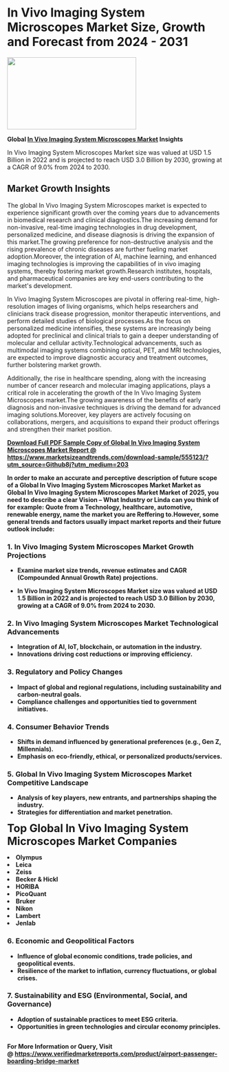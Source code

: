 <H1>In Vivo Imaging System Microscopes Market Size, Growth and Forecast from 2024 - 2031</H1><img class="aligncenter size-medium wp-image-584254" src="https://thirdeyenews.in/wp-content/uploads/2024/09/Global-Market-Research-300x168.jpeg" alt="" width="300" height="168" /><p><strong>Global&nbsp;<a href="https://www.marketsizeandtrends.com/download-sample/555123/?utm_source=Github8j?utm_medium=203">In Vivo Imaging System Microscopes Market</a> Insights</strong></p><p>In Vivo Imaging System Microscopes Market size was valued at USD 1.5 Billion in 2022 and is projected to reach USD 3.0 Billion by 2030, growing at a CAGR of 9.0% from 2024 to 2030.</p><p><h2>Market Growth Insights</h2> <p>The global In Vivo Imaging System Microscopes market is expected to experience significant growth over the coming years due to advancements in biomedical research and clinical diagnostics.The increasing demand for non-invasive, real-time imaging technologies in drug development, personalized medicine, and disease diagnosis is driving the expansion of this market.The growing preference for non-destructive analysis and the rising prevalence of chronic diseases are further fueling market adoption.Moreover, the integration of AI, machine learning, and enhanced imaging technologies is improving the capabilities of in vivo imaging systems, thereby fostering market growth.Research institutes, hospitals, and pharmaceutical companies are key end-users contributing to the market's development.</p> <p><strong><a href="download_link_here"></a></strong></p> <p>In Vivo Imaging System Microscopes are pivotal in offering real-time, high-resolution images of living organisms, which helps researchers and clinicians track disease progression, monitor therapeutic interventions, and perform detailed studies of biological processes.As the focus on personalized medicine intensifies, these systems are increasingly being adopted for preclinical and clinical trials to gain a deeper understanding of molecular and cellular activity.Technological advancements, such as multimodal imaging systems combining optical, PET, and MRI technologies, are expected to improve diagnostic accuracy and treatment outcomes, further bolstering market growth.</p> <p>Additionally, the rise in healthcare spending, along with the increasing number of cancer research and molecular imaging applications, plays a critical role in accelerating the growth of the In Vivo Imaging System Microscopes market.The growing awareness of the benefits of early diagnosis and non-invasive techniques is driving the demand for advanced imaging solutions.Moreover, key players are actively focusing on collaborations, mergers, and acquisitions to expand their product offerings and strengthen their market position.</p> <p><strong><a href="get_more_link_here"></p><p><span class=""><strong>Download Full PDF Sample Copy of Global In Vivo Imaging System Microscopes Market Report</strong> @ <a href="https://www.marketsizeandtrends.com/download-sample/555123/?utm_source=Github8j?utm_medium=203" target="_blank">https://www.marketsizeandtrends.com/download-sample/555123/?utm_source=Github8j?utm_medium=203</a></span></p><p>In order to make an accurate and perceptive description of future scope of a Global&nbsp;In Vivo Imaging System Microscopes Market Market as Global&nbsp;In Vivo Imaging System Microscopes Market Market of 2025, you need to describe a clear Vision &ndash; What Industry or Linda can you think of for example: Quote from a Technology, healthcare, automotive, renewable energy, name the market you are Reffering to.However, some general trends and factors usually impact market reports and their future outlook include:</p><h3>1.&nbsp;<strong>In Vivo Imaging System Microscopes Market Growth Projections</strong></h3><ul><li>Examine market size trends, revenue estimates and CAGR (Compounded Annual Growth Rate) projections.</li><li><p>In Vivo Imaging System Microscopes Market size was valued at USD 1.5 Billion in 2022 and is projected to reach USD 3.0 Billion by 2030, growing at a CAGR of 9.0% from 2024 to 2030.</p></li></ul><h3>2.&nbsp;<strong>In Vivo Imaging System Microscopes Market Technological Advancements</strong></h3><ul><li>Integration of AI, IoT, blockchain, or automation in the industry.</li><li>Innovations driving cost reductions or improving efficiency.</li></ul><h3>3.&nbsp;<strong>Regulatory and Policy Changes</strong></h3><ul><li>Impact of global and regional regulations, including sustainability and carbon-neutral goals.</li><li>Compliance challenges and opportunities tied to government initiatives.</li></ul><h3>4.&nbsp;<strong>Consumer Behavior Trends</strong></h3><ul><li>Shifts in demand influenced by generational preferences (e.g., Gen Z, Millennials).</li><li>Emphasis on eco-friendly, ethical, or personalized products/services.</li></ul><h3>5.&nbsp;<strong>Global In Vivo Imaging System Microscopes Market Competitive Landscape</strong></h3><ul><li>Analysis of key players, new entrants, and partnerships shaping the industry.</li><li>Strategies for differentiation and market penetration.</li></ul><p data-pm-slice="1 1 []"><span style="color: inherit; font-family: inherit; font-size: 25px;">Top Global In Vivo Imaging System Microscopes Market Companies</span></p><div class="" data-test-id=""><p><li>Olympus</li><li> Leica</li><li> Zeiss</li><li> Becker & Hickl</li><li> HORIBA</li><li> PicoQuant</li><li> Bruker</li><li> Nikon</li><li> Lambert</li><li> Jenlab</li></p></div><h3>6.&nbsp;<strong>Economic and Geopolitical Factors</strong></h3><ul><li>Influence of global economic conditions, trade policies, and geopolitical events.</li><li>Resilience of the market to inflation, currency fluctuations, or global crises.</li></ul><h3>7.&nbsp;<strong>Sustainability and ESG (Environmental, Social, and Governance)</strong></h3><ul><li>Adoption of sustainable practices to meet ESG criteria.</li><li>Opportunities in green technologies and circular economy principles.</li></ul><h2><strong style="font-size: 14px;">For More Information or Query, Visit @&nbsp;</strong><a style="background-color: #ffffff; font-size: 14px;" href="https://www.marketsizeandtrends.com/report/in-vivo-imaging-system-microscopes-market/" target="_blank">https://www.verifiedmarketreports.com/product/airport-passenger-boarding-bridge-market</a></h2>